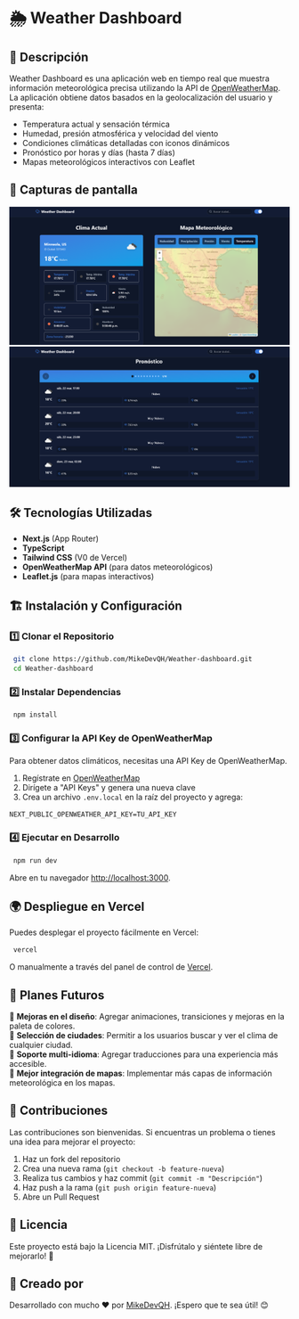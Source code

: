 # 🌦️ Weather Dashboard

## 📌 Descripción
Weather Dashboard es una aplicación web en tiempo real que muestra información meteorológica precisa utilizando la API de [OpenWeatherMap](https://openweathermap.org). La aplicación obtiene datos basados en la geolocalización del usuario y presenta:

- Temperatura actual y sensación térmica
- Humedad, presión atmosférica y velocidad del viento
- Condiciones climáticas detalladas con iconos dinámicos
- Pronóstico por horas y días (hasta 7 días)
- Mapas meteorológicos interactivos con Leaflet

## 🚀 Capturas de pantalla

![Weather Dashboard - Vista Principal](public/Screenshots/dashboard_main.png)
![Weather Dashboard - Pronóstico Extendido](public/Screenshots/dashboard_forecast.png) 

## 🛠️ Tecnologías Utilizadas

- **Next.js** (App Router)
- **TypeScript**
- **Tailwind CSS** (V0 de Vercel)
- **OpenWeatherMap API** (para datos meteorológicos)
- **Leaflet.js** (para mapas interactivos)

## 🏗️ Instalación y Configuración

### 1️⃣ Clonar el Repositorio
```bash
 git clone https://github.com/MikeDevQH/Weather-dashboard.git
 cd Weather-dashboard
```

### 2️⃣ Instalar Dependencias
```bash
 npm install
```

### 3️⃣ Configurar la API Key de OpenWeatherMap
Para obtener datos climáticos, necesitas una API Key de OpenWeatherMap. 

1. Regístrate en [OpenWeatherMap](https://openweathermap.org)
2. Dirígete a "API Keys" y genera una nueva clave
3. Crea un archivo `.env.local` en la raíz del proyecto y agrega:

```env
NEXT_PUBLIC_OPENWEATHER_API_KEY=TU_API_KEY
```

### 4️⃣ Ejecutar en Desarrollo
```bash
 npm run dev
```
Abre en tu navegador [http://localhost:3000](http://localhost:3000).

## 🌍 Despliegue en Vercel

Puedes desplegar el proyecto fácilmente en Vercel:
```bash
 vercel
```

O manualmente a través del panel de control de [Vercel](https://vercel.com).

## 🌟 Planes Futuros

🔹 **Mejoras en el diseño**: Agregar animaciones, transiciones y mejoras en la paleta de colores.  
🔹 **Selección de ciudades**: Permitir a los usuarios buscar y ver el clima de cualquier ciudad.  
🔹 **Soporte multi-idioma**: Agregar traducciones para una experiencia más accesible.  
🔹 **Mejor integración de mapas**: Implementar más capas de información meteorológica en los mapas.

## 🤝 Contribuciones
Las contribuciones son bienvenidas. Si encuentras un problema o tienes una idea para mejorar el proyecto:
1. Haz un fork del repositorio
2. Crea una nueva rama (`git checkout -b feature-nueva`)
3. Realiza tus cambios y haz commit (`git commit -m "Descripción"`)
4. Haz push a la rama (`git push origin feature-nueva`)
5. Abre un Pull Request

## 📄 Licencia
Este proyecto está bajo la Licencia MIT. ¡Disfrútalo y siéntete libre de mejorarlo! 🎉

## 💖 Creado por
Desarrollado con mucho ❤️ por [MikeDevQH](https://github.com/MikeDevQH). ¡Espero que te sea útil! 😊
